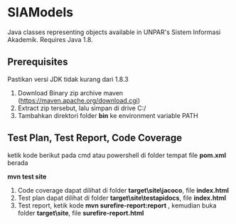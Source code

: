 # SIAModels
Java classes representing objects available in UNPAR's Sistem Informasi Akademik. Requires Java 1.8.

## Prerequisites
Pastikan versi JDK tidak kurang dari 1.8.3
1. Download Binary zip archive maven (https://maven.apache.org/download.cgi)
2. Extract zip tersebut, lalu simpan di drive C:/
3. Tambahkan direktori folder **bin** ke environment variable PATH  

## Test Plan, Test Report, Code Coverage 
ketik kode berikut pada cmd atau powershell di folder tempat file **pom.xml** berada

**mvn test site**

1. Code coverage dapat dilihat di folder **target\site\jacoco**, file **index.html**
2. Test plan dapat dilihat di folder **target\site\testapidocs**, file **index.html**
3. Test report, ketik kode **mvn surefire-report:report** , kemudian buka folder **target\site**, file **surefire-report.html**
